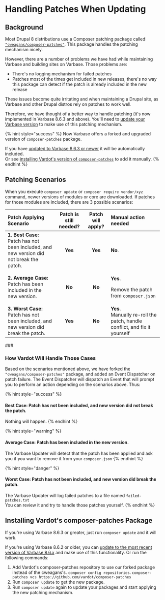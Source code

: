 # Handling Patches When Updating

## Background

Most Drupal 8 distributions use a Composer patching package called [`"cweagans/composer-patches"`](https://github.com/cweagans/composer-patches). This package handles the patching mechanism nicely.

However, there are a number of problems we have had while maintaining Varbase and building sites on Varbase. Those problems are:

* There's no logging mechanism for failed patches
* Patches most of the times get included in new releases, there's no way this package can detect if the patch is already included in the new release

These issues become quite irritating and when maintaining a Drupal site, as Varbase and other Drupal distros rely on patches to work well.

Therefore, we have thought of a better way to handle patching \(it's now implemented in Varbase 8.6.3 and above\). You'll need to [update your Varbase version](https://docs.varbase.vardot.com/updating-varbase#the-update-process) to make use of this patching mechanism.

{% hint style="success" %}
Now Varbase offers a forked and upgraded version of `composer-patches` package.  
  
If you have [updated to Varbase 8.6.3 or newer](./#option-1-automated-process-using-varbase-updater-varbase-updater) it will be automatically included.  
Or see [installing Vardot's version of `composer-patches`](../getting-started/installing-varbase.md#installing-varbase-on-platform-sh) to add it manually.
{% endhint %}



## Patching Scenarios

When you execute `composer update` or `composer require vendor/xyz` command, newer versions of modules or core are downloaded. If patches for those modules are included, there are 3 possible scenarios:

<table>
  <thead>
    <tr>
      <th style="text-align:left"><b>Patch Applying Scenario</b>
      </th>
      <th style="text-align:center"><b>Patch is still needed?</b>
      </th>
      <th style="text-align:center"><b>Patch will apply?</b>
      </th>
      <th style="text-align:left"><b>Manual action needed</b>
      </th>
    </tr>
  </thead>
  <tbody>
    <tr>
      <td style="text-align:left"><b>1. Best Case:</b> Patch has not been included, and new version did not
        break the patch.</td>
      <td style="text-align:center"><b>Yes</b>
      </td>
      <td style="text-align:center"><b>Yes</b>
      </td>
      <td style="text-align:left"><b>No</b>.</td>
    </tr>
    <tr>
      <td style="text-align:left"><b>2. Average Case:</b> Patch has been included in the new version.</td>
      <td
      style="text-align:center"><b>No</b>
        </td>
        <td style="text-align:center"><b>No</b>
        </td>
        <td style="text-align:left">
          <p><b>Yes</b>.</p>
          <p>Remove the patch from <code>composer.json</code>
          </p>
        </td>
    </tr>
    <tr>
      <td style="text-align:left"><b>3. Worst Case:</b> Patch has not been included, and new version did
        break the patch.</td>
      <td style="text-align:center"><b>Yes</b>
      </td>
      <td style="text-align:center"><b>No</b>
      </td>
      <td style="text-align:left"><b>Yes</b>.
        <br />Manually re-roll the patch, handle conflict, and fix it yourself</td>
    </tr>
  </tbody>
</table>### 

### How Vardot Will Handle Those Cases

Based on the scenarios mentioned above, we have forked the `"cweagans/composer-patches"` package, and added an Event Dispatcher on patch failure. The Event Dispatcher will dispatch an Event that will prompt you to perform an action depending on the scenarios above. Thus:

{% hint style="success" %}
#### **Best Case:** Patch has not been included, and new version did not break the patch.

Nothing will happen.
{% endhint %}

{% hint style="warning" %}
#### **Average Case:** Patch has been included in the new version.

The Varbase Updater will detect that the patch has been applied and ask you if you want to remove it from your `composer.json`
{% endhint %}

{% hint style="danger" %}
#### **Worst Case:** Patch has not been included, and new version did break the patch.

The Varbase Updater will log failed patches to a file named `failed-patches.txt`  
You can review it and try to handle those patches yourself.
{% endhint %}



## Installing Vardot's composer-patches Package

If you're using Varbase 8.6.3 or greater, just run `composer update` and it will work.

If you're using Varbase 8.6.2 or older, you can [update to the most recent version of Varbase 8.6.x](https://docs.varbase.vardot.com/updating-varbase#the-update-process) and make use of this functionality. Or run the following commands:

1. Add Vardot's composer-patches repository to use our forked package instead of the cweagans's. `composer config repositories.composer-patches vcs https://github.com/vardot/composer-patches`
2. Run `composer update` to get the new package.
3. Run `composer update` again to update your packages and start applying the new patching mechanism.





  


